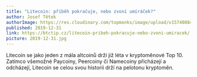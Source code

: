 ```yaml
---
title: "Litecoin: příběh pokračuje, nebo zvoní umíráček?"
author: Josef Tětek
authorImage: https://res.cloudinary.com/topmonks/image/upload/v1574088474/avatar/josef-tetek.jpg
published: 2019-12-31
link: https://btctip.cz/litecoin-pribeh-pokracuje-nebo-zvoni-umiracek/
picture: 2019-12-31.jpg
---
```


Litecoin se jako jeden z mála altcoinů drží již léta v kryptoměnové Top 10. Zatímco všemožné Paycoiny, Peercoiny či Namecoiny přicházejí a odcházejí, Litecoin se celou svou historii drží na pelotonu kryptoměn.
